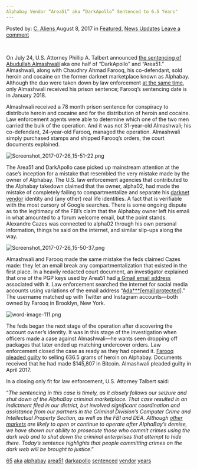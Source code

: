 ```yaml
---
Alphabay Vendor “Area51” aka “DarkApollo” Sentenced to 6.5 Years"
---
```

<article class="post-listing post-21815 post type-post status-publish format-standard has-post-thumbnail hentry 
 tag-3813 tag-aka tag-alphabay tag-area51 tag-darkapollo tag-sentenced tag-vendor tag-years">
<div class="post-inner">
    <span>Posted by: <a href="https://www.deepdotweb.com/author/caliens/" title="">C. Aliens </a></span>
<span>August 8, 2017</span>
<span>in <a href="https://www.deepdotweb.com/category/deepdot-news/" rel="category tag">Featured</a>, <a href="https://www.deepdotweb.com/category/news-updates/" rel="category tag">News Updates</a></span>
<span><a href="https://www.deepdotweb.com/2017/08/08/alphabay-vendor-area51-aka-darkapollo-sentenced-6-5-years/#respond">Leave a comment</a></span>
</p>
<div class="clear"></div>
    
<p>&nbsp;</p>
<p>On July 24, U.S. Attorney Phillip A. Talbert announced <a href="https://www.justice.gov/usao-edca/pr/heroin-and-cocaine-vendor-alphabay-sentenced-65-years-prison">the sentencing of Abudullah Almashwali</a> aka one half of “DarkApollo” and “Area51.” Almashwali, along with Chaudhry Ahmad Farooq, his co-defendant, sold heroin and cocaine on the former darknet marketplace known as Alphabay. Although the duo were taken down by law enforcement <a href="https://www.scribd.com/document/345274107/almashwali-arrest-pdf">at the same time</a>, only Almashwali received his prison sentence; Farooq’s sentencing date is in January 2018.</p>
<p>Almashwali received a 78 month prison sentence for conspiracy to distribute heroin and cocaine and for the distribution of heroin and cocaine. Law enforcement agents were able to determine which one of the two men carried the bulk of the operation. And it was not 31-year-old Almashwali; his co-defendant, 24-year-old Farooq, managed the operation. Almashwali simply purchased stamps and shipped Farooq&#8217;s orders, the court documents explained.</p>
<p><img class="wp-image-21819 aligncenter" src="/imgs/2017/08/screenshot_2017-07-26_15-51-22-png.png" alt="Screenshot_2017-07-26_15-51-22.png" srcset="/imgs/2017/08/screenshot_2017-07-26_15-51-22-png.png 700w, /imgs/2017/08/screenshot_2017-07-26_15-51-22-png-300x142.png 300w" sizes="(max-width: 700px) 100vw, 700px" /></p>
<p>The Area51 and DarkApollo case picked up mainstream attention at the case’s inception for a mistake that resembled the very mistake made by the owner of Alphabay. The U.S. law enforcement agencies that contributed to the Alphabay takedown claimed that the owner, alpha02, had made the mistake of completely failing to compartmentalize and separate his <a href="https://www.deepdotweb.com/tag/vendor/">darknet vendor</a> identity and (any other) real life identities. A fact that is verifiable with the most cursory of Google searches. There is some ongoing dispute as to the legitimacy of the FBI&#8217;s claim that the Alphabay owner left his email in what amounted to a forum welcome email, but the point stands. Alexandre Cazes was connected to alpha02 through his own personal information, things he said on the internet, and similar slip-ups along the way.</p>
<p><img class="wp-image-21820 aligncenter" src="/imgs/2017/08/screenshot_2017-07-26_15-50-37-png.png" alt="Screenshot_2017-07-26_15-50-37.png" srcset="/imgs/2017/08/screenshot_2017-07-26_15-50-37-png.png 700w, /imgs/2017/08/screenshot_2017-07-26_15-50-37-png-300x148.png 300w" sizes="(max-width: 700px) 100vw, 700px" /></p>
<p>Almashwali and Farooq made the same mistake the feds claimed Cazes made: they let an email break any compartmentalization that existed in the first place. In a heavily redacted court document, an investigator explained that one of the PGP keys used by Area51 had <a href="https://www.deepdotweb.com/2017/04/09/feds-used-reddit-posts-catch-fentanyl-vendor/">a Gmail email address</a> associated with it. Law enforcement searched the internet for social media accounts using variations of the email address “<a href="/cdn-cgi/l/email-protection#044560652e2e2e3735446369656d682a676b69">Ada***<span class="__cf_email__" data-cfemail="03303243646e626a6f2d606c6e">[email&#160;protected]</span></a>.” The username matched up with Twitter and Instagram accounts—both owned by Farooq in Brooklyn, New York.</p>
<p><img class="wp-image-21821 aligncenter" src="/imgs/2017/08/word-image-111-png.png" alt="word-image-111.png" srcset="/imgs/2017/08/word-image-111-png.png 613w, /imgs/2017/08/word-image-111-png-300x198.png 300w" sizes="(max-width: 613px) 100vw, 613px" /></p>
<p>The feds began the next stage of the operation after discovering the account owner’s identity. It was in this stage of the investigation when officers made a case against Almashwali—he wants seen dropping off packages that later ended up matching undercover orders. Law enforcement closed the case as ready as they had opened it. <a href="https://www.deepdotweb.com/2017/04/30/two-guilty-pleas-area51-darkapollo/">Farooq pleaded guilty</a> to selling 636.5 grams of heroin on Alphabay. Documents received that he had made $145,807 in Bitcoin. Almashwali pleaded guilty in April 2017.</p>
<p>In a closing only fit for law enforcement, U.S. Attorney Talbert said:</p>
<p>“<em>The sentencing in this case is timely, as it closely follows our seizure and shut down of the AlphaBay criminal marketplace. That case resulted in an indictment filed in our district, but involved significant coordination and assistance from our partners in the Criminal Division’s Computer Crime and Intellectual Property Section, as well as the FBI and DEA. Although </em><a href="https://www.deepdotweb.com/2013/10/28/updated-llist-of-hidden-marketplaces-tor-i2p/"><em>other markets</em></a><em> are likely to open or continue to operate after AlphaBay’s demise, we have shown our ability to prosecute those who commit crimes using the dark web and to shut down the criminal enterprises that attempt to hide there. Today’s sentence highlights that people committing crimes on the dark web will be brought to justice</em>.”</p>
</div>
<a href="https://www.deepdotweb.com/tag/65/" rel="tag">65</a> <a href="https://www.deepdotweb.com/tag/aka/" rel="tag">aka</a> <a href="https://www.deepdotweb.com/tag/alphabay/" rel="tag">alphabay</a> <a href="https://www.deepdotweb.com/tag/area51/" rel="tag">area51</a> <a href="https://www.deepdotweb.com/tag/darkapollo/" rel="tag">darkapollo</a> <a href="https://www.deepdotweb.com/tag/sentenced/" rel="tag">sentenced</a> <a href="https://www.deepdotweb.com/tag/vendor/" rel="tag">vendor</a> <a href="https://www.deepdotweb.com/tag/years/" rel="tag">years</a></span> <span style="display:none" class="updated">2017-08-08</span>
<div style="display:none" class="vcard author" itemprop="author" itemscope itemtype="http://schema.org/Person"><strong class="fn" itemprop="name"><a href="https://www.deepdotweb.com/author/caliens/" title="Posts by C. Aliens" rel="author">C. Aliens</a></strong></div>
    

